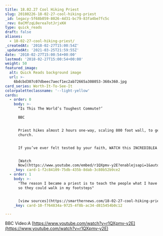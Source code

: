 ```yaml
---
title: 18.02.27 Cool Hiking Priest
slug: 20180226-18-02-27-cool-hiking-priest
_id: legacy-5f68b059-8026-4d31-bc79-83fa4be7fc5c
_rev: 0aCMfzqL0erea7otJrjxKH
type: quick_reads
draft: false
aliases:
  - 18-02-27-cool-hiking-priest/
_createdAt: '2018-02-27T15:00:54Z'
_updatedAt: '2021-03-25T21:59:55Z'
date: '2018-02-27T15:00:54+00:00'
lastmod: '2018-02-27T15:00:54+00:00'
weight: 50
featured_image:
  alt: Quick Reads background image
  url: >-
    6bdcbd307c07dbeec7aecf1ec2ab72665a308053-360x360.jpg
card_series: Worth-It-To-See-It
colorpaletteclassname: '--light-yellow'
cards:
  - order: 0
    body: >-
      “Is This The World’s Toughest Commute?’  

      BBC


      Priest hikes almost 2 hours one-way, scaling 800 foot wall, to get to
      church.


      If you’ve ever felt tested by your faith, WATCH this INCREDIBLEA story.


      [Watch
      Now](https://www.youtube.com/embed/r1QXpmv-y2E?enablejsapi=1&autoplay=1&rel=0)
    _key: card-1-f2c84109-75db-435b-8dab-3c80b52b9ce2
  - order: 1
    body: >-
      "The reason I became a priest is to teach the people what I have learned,
      so they could walk in my footsteps"


      [view sources](https://smarthernews.com/18-02-27-cool-hiking-priest/)
    _key: card-10-f764834a-9725-4f8b-ac34-d815454b0c12

---
```

BBC Video:A [https://www.youtube.com/watch?v=r1QXpmv-y2E](https://www.youtube.com/watch?v=r1QXpmv-y2E)